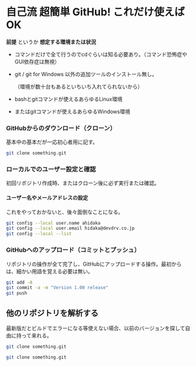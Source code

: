 # 自己流 超簡単 GitHub! これだけ使えばOK

**前提** というか **想定する環境または状況**
- コマンドだけで全て行うのでcdぐらいは知る必要あり。（コマンド恐怖症やGUI依存症は無視）
- git / git for Windows 以外の追加ツールのインストール無し。

	（環境が数十台もあるといちいち入れてられないから）

- bashとgitコマンドが使えるあらゆるLinux環境
- またはgitコマンドが使えるあらゆるWindows環境


### GitHubからのダウンロード（クローン）
基本中の基本だが一応初心者用に記す。

```sh
git clone something.git
```

### ローカルでのユーザー設定と確認

初回リポジトリ作成時、またはクローン後に必ず実行または確認。

#### ユーザー名やメールアドレスの設定
これをやっておかないと、後々面倒なことになる。

```sh
git config --local user.name ahidaka
git config --local user.email hidaka@devdrv.co.jp
git config --local --list
```


### GitHubへのアップロード（コミットとプッシュ）

リポジトリの操作が全て完了し、GitHubにアップロードする操作。最初からは、細かい用語を覚える必要は無い。


```sh
git add -A
git commit -a -m "Version 1.00 release"
git push
```

## 他のリポジトリを解析する

最新版だとビルドでエラーになる等使えない場合、以前のバージョンを探して自由に持って来れる。

```sh
git clone something.git
```

```sh
git clone something.git
```

